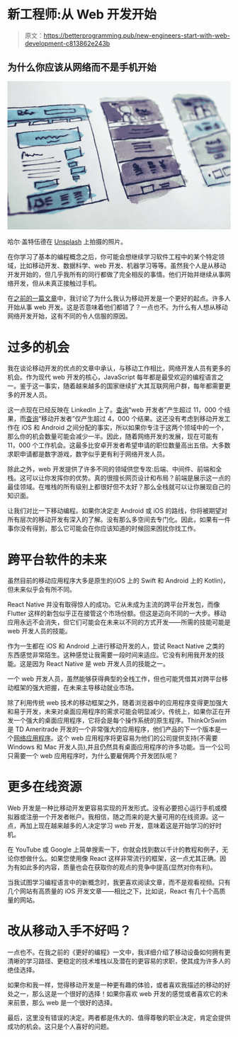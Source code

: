 # 新工程师:从 Web 开发开始

> 原文：<https://betterprogramming.pub/new-engineers-start-with-web-development-c813862e243b>

## 为什么你应该从网络而不是手机开始

![](img/3054cac5048d3564db7554586fb04555.png)

哈尔·盖特伍德在 [Unsplash](https://unsplash.com/s/photos/web-development?utm_source=unsplash&utm_medium=referral&utm_content=creditCopyText) 上拍摄的照片。

在你学习了基本的编程概念之后，你可能会想继续学习软件工程中的某个特定领域，比如移动开发、数据科学、web 开发、机器学习等等。虽然我个人是从移动开发开始的，但几乎我所有的同行都做了完全相反的事情。他们开始并继续从事网络开发，但从未真正接触过手机。

在[之前的一篇文章](https://medium.com/better-programming/new-engineers-start-with-mobile-development-130210d1b93)中，我讨论了为什么我认为移动开发是一个更好的起点。许多人开始从事 web 开发。这是否意味着他们都错了？一点也不。为什么有人想从移动网络开发开始，这有不同的令人信服的原因。

# 过多的机会

我在谈论移动开发的优点的文章中承认，与移动工作相比，网络开发人员有更多的机会。作为现代 web 开发的核心，JavaScript 每年都是最受欢迎的编程语言之一。鉴于这一事实，随着越来越多的国家继续扩大其互联网用户群，每年都需要更多的开发人员。

这一点现在已经反映在 LinkedIn 上了。[查询](https://www.linkedin.com/jobs/search/?keywords=web%20developer)“web 开发者”产生超过 11，000 个结果，而[查询](https://www.linkedin.com/jobs/search/?keywords=mobile%20developer)“移动开发者”仅产生超过 4，000 个结果。这还没有考虑到移动开发工作在 iOS 和 Android 之间分配的事实，所以如果你专注于这两个领域中的一个，那么你的机会数量可能会减少一半。因此，随着网络开发的发展，现在可能有 11，000 个工作机会。这最多比安卓开发者希望申请的职位数量高出五倍。大多数求职申请都是数字游戏，数字似乎更有利于网络开发人员。

除此之外，web 开发提供了许多不同的领域供您专攻:后端、中间件、前端和全栈。这可以让你发挥你的优势。真的很擅长网页设计和布局？前端是展示这一点的最佳领域。在堆栈的所有级别上都很好但不太好？那么全栈就可以让你展现自己的知识面。

让我们对比一下移动编程。如果你决定走 Android 或 iOS 的路线，你将被期望对所有层次的移动开发有深入的了解。没有那么多空间去专门化。因此，如果有一件事你没有得到，那么它可能会在你应该知道的时候回来困扰你找工作。

# 跨平台软件的未来

虽然目前的移动应用程序大多是原生的(iOS 上的 Swift 和 Android 上的 Kotlin)，但未来似乎会有所不同。

React Native 并没有取得惊人的成功。它从未成为主流的跨平台开发包，而像 Flutter 这样的新包似乎正在接管这个市场份额。但这是迈向不同的一大步。移动应用永远不会消失，但它们可能会在未来以不同的方式开发——所需的技能可能是 web 开发人员的技能。

作为一生都在 iOS 和 Android 上进行移动开发的人，尝试 React Native 之类的东西感觉非常陌生。这种感觉让我需要一段时间来适应。它没有利用我开发的技能。这是因为 React Native 是 web 开发人员的技能之一。

一个 web 开发人员，虽然能够获得典型的全栈工作，但也可能凭借其对跨平台移动框架的强大把握，在未来主导移动就业市场。

除了利用传统 web 技术的移动框架之外，随着浏览器中的应用程序变得更加强大和易于开发，未来对桌面应用程序的需求可能会明显减少。传统上，如果你正在开发一个强大的桌面应用程序，它将会是每个操作系统的原生程序。ThinkOrSwim 是 TD Ameritrade 开发的一个非常强大的应用程序，他们产品的下一个版本是一个[网络应用程序](https://www.tdameritrade.com/tools-and-platforms/thinkorswim/web.page)。这个 web 应用程序将更容易为他们的公司提供支持(不需要 Windows 和 Mac 开发人员),并且仍然具有桌面应用程序的许多功能。当一个公司只需要一个 web 应用程序时，为什么要雇佣两个开发团队呢？

# 更多在线资源

Web 开发是一种比移动开发更容易实现的开发形式。没有必要担心运行手机或模拟器或注册一个开发者帐户。我相信，随之而来的是大量可用的在线资源。这一点，再加上现在越来越多的人决定学习 web 开发，意味着这是开始学习的好时机。

在 YouTube 或 Google 上简单搜索一下，你就会找到数以千计的教程和例子，无论你想做什么。如果您使用像 React 这样非常流行的框架，这一点尤其正确。因为有如此多的内容，质量也会在获取你的观点的竞争中提高(显然对你有利)。

当我试图学习编程语言中的新概念时，我更喜欢阅读文章，而不是观看视频。只有几个网站有高质量的 iOS 开发文章——相比之下，比如说，React 有几十个高质量的网站。

# 改从移动入手不好吗？

一点也不。在我之前的《更好的编程》一文中，我详细介绍了移动设备如何拥有更清晰的学习路径、更稳定的技术堆栈以及潜在的更容易的求职，使其成为许多人的绝佳选择。

如果你和我一样，觉得移动开发是一种更有趣的体验，或者喜欢我描述的移动的好处之一，那么这是一个很好的选择！如果你喜欢 web 开发的感觉或者喜欢它的未来前景，那么 web 是一个很好的选择。

最后，这里没有错误的决定。两者都是伟大的、值得尊敬的职业决定，肯定会提供成功的机会。这只是个人喜好的问题。